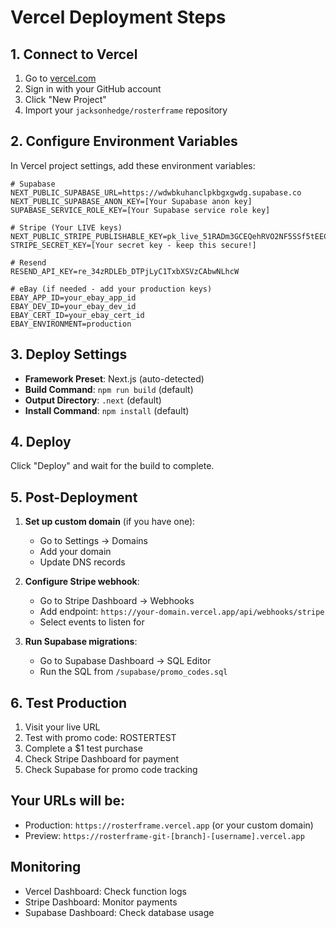 # Vercel Deployment Steps

## 1. Connect to Vercel

1. Go to [vercel.com](https://vercel.com)
2. Sign in with your GitHub account
3. Click "New Project"
4. Import your `jacksonhedge/rosterframe` repository

## 2. Configure Environment Variables

In Vercel project settings, add these environment variables:

```
# Supabase
NEXT_PUBLIC_SUPABASE_URL=https://wdwbkuhanclpkbgxgwdg.supabase.co
NEXT_PUBLIC_SUPABASE_ANON_KEY=[Your Supabase anon key]
SUPABASE_SERVICE_ROLE_KEY=[Your Supabase service role key]

# Stripe (Your LIVE keys)
NEXT_PUBLIC_STRIPE_PUBLISHABLE_KEY=pk_live_51RADm3GCEQehRVO2NF5SSf5tEECZw9Fy2WWh0AFbvOgft1SywjCvwn0jziLG02olZueJtFeQxN1pSxkfUYcrUTBF00opHgJXne
STRIPE_SECRET_KEY=[Your secret key - keep this secure!]

# Resend
RESEND_API_KEY=re_34zRDLEb_DTPjLyC1TxbXSVzCAbwNLhcW

# eBay (if needed - add your production keys)
EBAY_APP_ID=your_ebay_app_id
EBAY_DEV_ID=your_ebay_dev_id
EBAY_CERT_ID=your_ebay_cert_id
EBAY_ENVIRONMENT=production
```

## 3. Deploy Settings

- **Framework Preset**: Next.js (auto-detected)
- **Build Command**: `npm run build` (default)
- **Output Directory**: `.next` (default)
- **Install Command**: `npm install` (default)

## 4. Deploy

Click "Deploy" and wait for the build to complete.

## 5. Post-Deployment

1. **Set up custom domain** (if you have one):
   - Go to Settings → Domains
   - Add your domain
   - Update DNS records

2. **Configure Stripe webhook**:
   - Go to Stripe Dashboard → Webhooks
   - Add endpoint: `https://your-domain.vercel.app/api/webhooks/stripe`
   - Select events to listen for

3. **Run Supabase migrations**:
   - Go to Supabase Dashboard → SQL Editor
   - Run the SQL from `/supabase/promo_codes.sql`

## 6. Test Production

1. Visit your live URL
2. Test with promo code: ROSTERTEST
3. Complete a $1 test purchase
4. Check Stripe Dashboard for payment
5. Check Supabase for promo code tracking

## Your URLs will be:
- Production: `https://rosterframe.vercel.app` (or your custom domain)
- Preview: `https://rosterframe-git-[branch]-[username].vercel.app`

## Monitoring
- Vercel Dashboard: Check function logs
- Stripe Dashboard: Monitor payments
- Supabase Dashboard: Check database usage